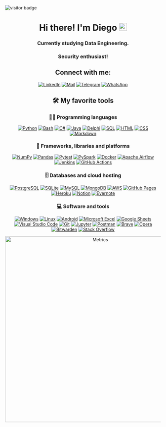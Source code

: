 <img src="https://visitor-badge.glitch.me/badge?page_id=PrimOox.PrimOox&left_color=green&right_color=#231abd" alt="visitor badge"/>

<div align="center">

<h1 align="center">Hi there! I'm Diego <img src="https://media.giphy.com/media/hvRJCLFzcasrR4ia7z/giphy.gif"
        width="25px"></h1>
<h3 align="center">Currently studying Data Engineering.</h3>
<h3 align="center">Security enthusiast!</h3>

<h2 align="center">Connect with me:</h2>

<p align="center">
  <a href="https://www.linkedin.com/in/primosource/" target="_blank"><img alt="LinkedIn" src="https://img.shields.io/badge/LinkedIn-blue.svg?logo=linkedin&logoColor=white"></a>
  <a href="mailto:diego_oliveira_alves@hotmail.com" target="_blank"><img alt="Mail" src="https://img.shields.io/badge/Mail-0078d7.svg?logo=microsoft-outlook&logoColor=white"></a>
  <a href="https://t.me/primosource" target="_blank"><img alt="Telegram" src="https://img.shields.io/badge/Telegram-blue.svg?logo=telegram&logoColor=white"></a>
  <a href="https://api.whatsapp.com/send/?phone=55044999445880&text&app_absent=0" target="_blank"><img alt="WhatsApp" src="https://img.shields.io/badge/WhatsApp-green.svg?logo=whatsapp&logoColor=white"></a>
</p>

## 🛠️ My favorite tools

### 👨‍💻 Programming languages

<p>
    <a href="https://github.com/search?q=user%3APrimOox+language%3Apython"><img alt="Python" src="https://img.shields.io/badge/Python-14354C.svg?logo=python&logoColor=white"></a>
    <a href="#"><img alt="Bash" src="https://img.shields.io/badge/Bash-121011.svg?logo=gnu-bash&logoColor=white"></a>
    <a href="#"><img alt="C#" src="https://custom-icon-badges.herokuapp.com/badge/C%23-68217A.svg?logo=cs2&logoColor=white"></a>
    <a href="https://github.com/search?q=user%3APrimOox+language%3Ajava"><img alt="Java" src="https://img.shields.io/badge/Java-E34F26.svg?logo=java&logoColor=white"></a>
    <a href="#"><img alt="Delphi" src="https://img.shields.io/badge/Delphi-darkred.svg?logo=Delphi&logoColor=white"></a>
    <a href="https://github.com/search?q=user%3APrimOox+language%3Asql&type=code"><img alt="SQL" src="https://custom-icon-badges.herokuapp.com/badge/SQL-025E8C.svg?logo=database&logoColor=white"></a>    
    <a href="#"><img alt="HTML" src="https://img.shields.io/badge/HTML-E34F26.svg?logo=html5&logoColor=white"></a>
    <a href="#"><img alt="CSS" src="https://img.shields.io/badge/CSS-1572B6.svg?logo=css3&logoColor=white"></a>
    <a href="#"><img alt="Markdown" src="https://img.shields.io/badge/Markdown-000000.svg?logo=markdown&logoColor=white"></a>
</p>

### 🧰 Frameworks, libraries and platforms

<p>
    <a href="#"><img alt="NumPy" src="https://img.shields.io/badge/Numpy-013243.svg?logo=numpy&logoColor=white"></a>
    <a href="#"><img alt="Pandas" src="https://img.shields.io/badge/Pandas-150458.svg?logo=pandas&logoColor=white"></a>
    <a href="#"><img alt="Pytest" src="https://img.shields.io/badge/Pytest-0A9EDC.svg?logo=pytest&logoColor=white"></a>
    <a href="#"><img alt="PySpark" src="https://img.shields.io/badge/PySpark-blue.svg?logo=apachespark&logoColor=white"></a>
    <a href="#"><img alt="Docker" src="https://img.shields.io/badge/Docker-blue.svg?logo=docker&logoColor=white"></a>
    <a href="#"><img alt="Apache Airflow" src="https://img.shields.io/badge/Apache_Airflow-white.svg?logo=ApacheAirflow&logoColor=black"></a>
    <a href="#"><img alt="Jenkins" src="https://img.shields.io/badge/Jenkins-white.svg?logo=Jenkins&logoColor=black"></a>
    <a href="#"><img alt="GitHub Actions" src="https://img.shields.io/badge/GitHub%20Actions-2671E5.svg?logo=github%20actions&logoColor=white"></a>
</p>

### 🗄️ Databases and cloud hosting

<p>
    <a href="#"><img alt="PostgreSQL" src ="https://img.shields.io/badge/PostgreSQL-316192.svg?logo=postgresql&logoColor=white"></a>
    <a href="#"><img alt="SQLite" src ="https://img.shields.io/badge/SQLite-07405e.svg?logo=sqlite&logoColor=white"></a>
    <a href="#"><img alt="MySQL" src="https://img.shields.io/badge/MySQL-blue.svg?logo=mysql&logoColor=black"></a>
    <a href="#"><img alt="MongoDB" src ="https://img.shields.io/badge/MongoDB-4ea94b.svg?logo=mongodb&logoColor=white"></a>
    <a href="#"><img alt="AWS" src="https://custom-icon-badges.herokuapp.com/badge/AWS-orange.svg?logo=aws&logoColor=white"></a>
    <a href="#"><img alt="GitHub Pages" src="https://img.shields.io/badge/GitHub%20Pages-327FC7.svg?logo=github&logoColor=white"></a>
    <a href="#"><img alt="Heroku" src="https://img.shields.io/badge/Heroku-430098.svg?logo=heroku&logoColor=white"></a>
    <a href="#"><img alt="Notion" src="https://img.shields.io/badge/Notion-010101.svg?logo=notion&logoColor=white"></a>
    <a href="#"><img alt="Evernote" src="https://img.shields.io/badge/Evernote-25A162.svg?logo=evernote&logoColor=white"></a>
</p>

### 💻 Software and tools

<p>
    <a href="#"><img alt="Windows" src="https://img.shields.io/badge/Windows-blue.svg?logo=windows&logoColor=white"></a>
    <a href="#"><img alt="Linux" src="https://img.shields.io/badge/Linux-302E31.svg?logo=linux&logoColor=white"></a>
    <a href="#"><img alt="Android" src="https://img.shields.io/badge/Android-3DDC84?logo=android&logoColor=white"></a>
    <a href="#"><img alt="Microsoft Excel" src="https://img.shields.io/badge/Microsoft_Excel-34A853.svg?logo=microsoft-excel&logoColor=white"></a>
    <a href="#"><img alt="Google Sheets" src="https://img.shields.io/badge/Google%20Sheets-34A853.svg?logo=google%20sheets&logoColor=white"></a>
    <a href="#"><img alt="Visual Studio Code" src="https://img.shields.io/badge/Visual%20Studio%20Code-0078d7.svg?logo=visual-studio-code&logoColor=white"></a>
    <a href="#"><img alt="Git" src="https://img.shields.io/badge/Git-F05033.svg?logo=git&logoColor=white"></a>
    <a href="#"><img alt="Jupyter" src="https://img.shields.io/badge/Jupyter-F37626.svg?logo=Jupyter&logoColor=white"></a>
    <a href="#"><img alt="Postman" src="https://img.shields.io/badge/Postman-FF6C37?logo=postman&logoColor=white"></a>
    <a href="#"><img alt="Brave" src="https://img.shields.io/badge/Brave-FB542B?logo=brave&logoColor=white"></a>
    <a href="#"><img alt="Opera" src="https://img.shields.io/badge/Opera-darkred?logo=opera&logoColor=white"></a>
    <a href="#"><img alt="Bitwarden" src="https://img.shields.io/badge/-Bitwarden-175DDC?logo=bitwarden&logoColor=white"></a>
    <a href="#"><img alt="Stack Overflow" src="https://img.shields.io/badge/-Stack%20Overflow-FE7A16?logo=stack-overflow&logoColor=white"></a>
</p>
<img align="center" src="/github-metrics.svg" alt="Metrics" width="600">
</div>
